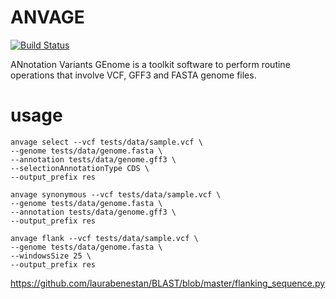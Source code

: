 # ANVAGE

[![Build Status](https://travis-ci.com/Grelot/anvage.svg?branch=main)](https://travis-ci.com/Grelot/anvage)


ANnotation Variants GEnome is a toolkit software to perform routine operations that involve VCF, GFF3 and FASTA genome files.

# usage


```
anvage select --vcf tests/data/sample.vcf \
--genome tests/data/genome.fasta \
--annotation tests/data/genome.gff3 \
--selectionAnnotationType CDS \
--output_prefix res
```


```
anvage synonymous --vcf tests/data/sample.vcf \
--genome tests/data/genome.fasta \
--annotation tests/data/genome.gff3 \
--output_prefix res
```


```
anvage flank --vcf tests/data/sample.vcf \
--genome tests/data/genome.fasta \
--windowsSize 25 \
--output_prefix res
```


https://github.com/laurabenestan/BLAST/blob/master/flanking_sequence.py